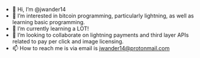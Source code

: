 - 👋 Hi, I’m @jwander14
- 👀 I’m interested in bitcoin programming, particularly lightning, as well as learning basic programming.
- 🌱 I’m currently learning a LOT!
- 💞️ I’m looking to collaborate on lightning payments and third layer APIs related to pay per click and image licensing.
- 📫 How to reach me is via email is jwander14@protonmail.com
<!---
jwander14/jwander14 is a ✨ special ✨ repository because its `README.md` (this file) appears on your GitHub profile.
You can click the Preview link to take a look at your changes.
--->
